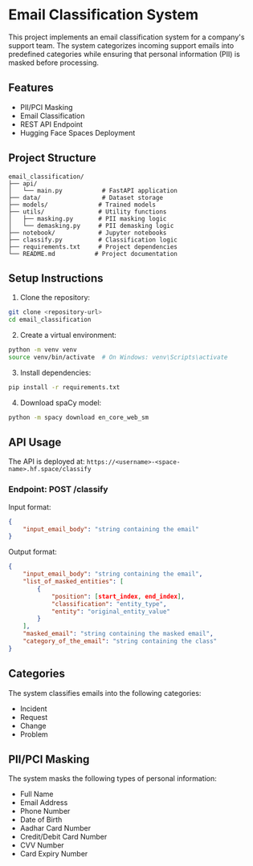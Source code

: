 # Email Classification System

This project implements an email classification system for a company's support team. The system categorizes incoming support emails into predefined categories while ensuring that personal information (PII) is masked before processing.

## Features

- PII/PCI Masking
- Email Classification
- REST API Endpoint
- Hugging Face Spaces Deployment

## Project Structure

```
email_classification/
├── api/
│   └── main.py           # FastAPI application
├── data/                 # Dataset storage
├── models/              # Trained models
├── utils/               # Utility functions
│   ├── masking.py       # PII masking logic
│   └── demasking.py     # PII demasking logic
├── notebook/            # Jupyter notebooks
├── classify.py          # Classification logic
├── requirements.txt     # Project dependencies
└── README.md           # Project documentation
```

## Setup Instructions

1. Clone the repository:
```bash
git clone <repository-url>
cd email_classification
```

2. Create a virtual environment:
```bash
python -m venv venv
source venv/bin/activate  # On Windows: venv\Scripts\activate
```

3. Install dependencies:
```bash
pip install -r requirements.txt
```

4. Download spaCy model:
```bash
python -m spacy download en_core_web_sm
```

## API Usage

The API is deployed at: `https://<username>-<space-name>.hf.space/classify`

### Endpoint: POST /classify

Input format:
```json
{
    "input_email_body": "string containing the email"
}
```

Output format:
```json
{
    "input_email_body": "string containing the email",
    "list_of_masked_entities": [
        {
            "position": [start_index, end_index],
            "classification": "entity_type",
            "entity": "original_entity_value"
        }
    ],
    "masked_email": "string containing the masked email",
    "category_of_the_email": "string containing the class"
}
```

## Categories

The system classifies emails into the following categories:
- Incident
- Request
- Change
- Problem

## PII/PCI Masking

The system masks the following types of personal information:
- Full Name
- Email Address
- Phone Number
- Date of Birth
- Aadhar Card Number
- Credit/Debit Card Number
- CVV Number
- Card Expiry Number 